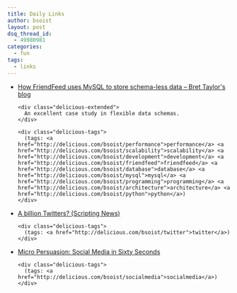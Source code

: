 ```yaml
---
title: Daily Links
author: bsoist
layout: post
dsq_thread_id:
  - 49980981
categories:
  - fun
tags:
  - links
---
```

<ul class="delicious">
  <li>
    <div class="delicious-link">
      <a href="http://bret.appspot.com/entry/how-friendfeed-uses-mysql">How FriendFeed uses MySQL to store schema-less data &#8211; Bret Taylor's blog</a>
    </div>
    
    <div class="delicious-extended">
      An excellent case study in flexible data schemas.
    </div>
    
    <div class="delicious-tags">
      (tags: <a href="http://delicious.com/bsoist/performance">performance</a> <a href="http://delicious.com/bsoist/scalability">scalability</a> <a href="http://delicious.com/bsoist/development">development</a> <a href="http://delicious.com/bsoist/friendfeed">friendfeed</a> <a href="http://delicious.com/bsoist/database">database</a> <a href="http://delicious.com/bsoist/mysql">mysql</a> <a href="http://delicious.com/bsoist/programming">programming</a> <a href="http://delicious.com/bsoist/architecture">architecture</a> <a href="http://delicious.com/bsoist/python">python</a>)
    </div>
  </li>
  
  <li>
    <div class="delicious-link">
      <a href="http://www.scripting.com/stories/2009/02/27/aBillionTwitters.html">A billion Twitters? (Scripting News)</a>
    </div>
    
    <div class="delicious-tags">
      (tags: <a href="http://delicious.com/bsoist/twitter">twitter</a>)
    </div>
  </li>
  
  <li>
    <div class="delicious-link">
      <a href="http://www.micropersuasion.com/2009/02/social-media-in-sixty-seconds.html">Micro Persuasion: Social Media in Sixty Seconds</a>
    </div>
    
    <div class="delicious-tags">
      (tags: <a href="http://delicious.com/bsoist/socialmedia">socialmedia</a>)
    </div>
  </li>
</ul>
